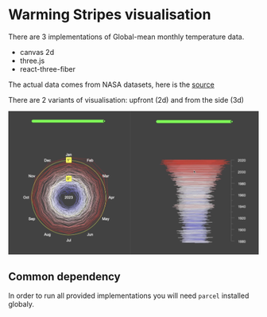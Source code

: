 # Warming Stripes visualisation

There are 3 implementations of Global-mean monthly temperature data.

- canvas 2d
- three.js
- react-three-fiber

The actual data comes from NASA datasets, here is the [source](https://data.giss.nasa.gov/gistemp/tabledata_v4/GLB.Ts+dSST.csv)

There are 2 variants of visualisation: upfront (2d) and from the side (3d)

![Climate Stripes Spirals](data/climate_spirals.png)

## Common dependency

In order to run all provided implementations you will need `parcel` installed globaly.
